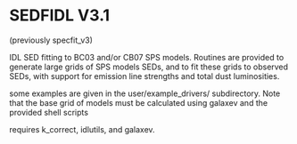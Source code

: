 SEDFIDL V3.1  
=======

(previously specfit_v3)

IDL SED fitting to BC03 and/or CB07 SPS models.  Routines are provided to generate large grids of SPS models SEDs, and to fit these grids to observed SEDs, with support for emission line strengths and total dust luminosities.

some examples are given in the user/example_drivers/ subdirectory.  Note that the base grid of models must be calculated using galaxev and the provided shell scripts

requires k_correct, idlutils, and galaxev.

